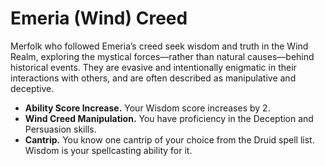 # Emeria (Wind) Creed
Merfolk who followed Emeria’s creed seek wisdom and truth in the Wind Realm, exploring the mystical forces—rather than natural causes—behind historical events. They are evasive and intentionally enigmatic in their interactions with others, and are often described as manipulative and deceptive.

* **Ability Score Increase.** Your Wisdom score increases by 2.
* **Wind Creed Manipulation.** You have proficiency in the Deception and Persuasion skills.
* **Cantrip.** You know one cantrip of your choice from the Druid spell list. Wisdom is your spellcasting ability for it.
